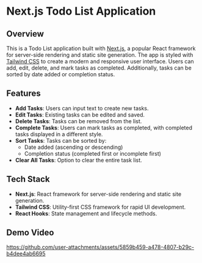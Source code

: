 # Next.js Todo List Application

## Overview

This is a Todo List application built with [Next.js](https://nextjs.org/), a popular React framework for server-side rendering and static site generation. The app is styled with [Tailwind CSS](https://tailwindcss.com/) to create a modern and responsive user interface. Users can add, edit, delete, and mark tasks as completed. Additionally, tasks can be sorted by date added or completion status.

## Features

- **Add Tasks**: Users can input text to create new tasks.
- **Edit Tasks**: Existing tasks can be edited and saved.
- **Delete Tasks**: Tasks can be removed from the list.
- **Complete Tasks**: Users can mark tasks as completed, with completed tasks displayed in a different style.
- **Sort Tasks**: Tasks can be sorted by:
  - Date added (ascending or descending)
  - Completion status (completed first or incomplete first)
- **Clear All Tasks**: Option to clear the entire task list.

## Tech Stack

- **Next.js**: React framework for server-side rendering and static site generation.
- **Tailwind CSS**: Utility-first CSS framework for rapid UI development.
- **React Hooks**: State management and lifecycle methods.

## Demo Video
https://github.com/user-attachments/assets/5859b459-a478-4807-b29c-b4dee4ab6695
